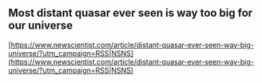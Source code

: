 ## Most distant quasar ever seen is way too big for our universe
  
  [https://www.newscientist.com/article/distant-quasar-ever-seen-way-big-universe/?utm_campaign=RSS|NSNS](https://www.newscientist.com/article/distant-quasar-ever-seen-way-big-universe/?utm_campaign=RSS|NSNS)